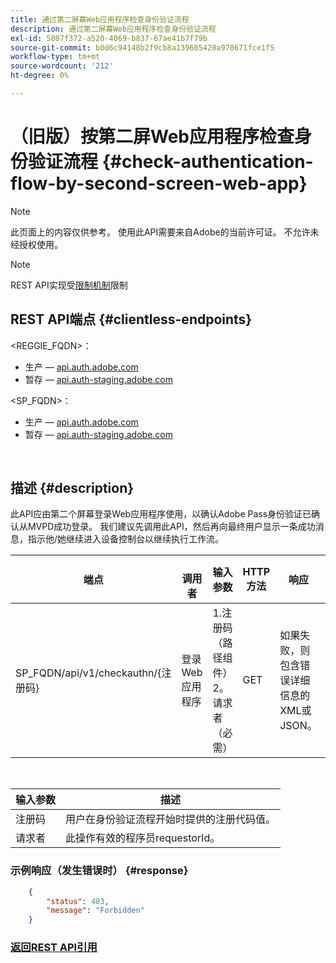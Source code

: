 ```yaml
---
title: 通过第二屏幕Web应用程序检查身份验证流程
description: 通过第二屏幕Web应用程序检查身份验证流程
exl-id: 5807f372-a520-4069-b837-67ae41b7f79b
source-git-commit: b0d6c94148b2f9cb8a139685420a970671fce1f5
workflow-type: tm+mt
source-wordcount: '212'
ht-degree: 0%

---
```


# （旧版）按第二屏Web应用程序检查身份验证流程 {#check-authentication-flow-by-second-screen-web-app}

>[!NOTE]
>
>此页面上的内容仅供参考。 使用此API需要来自Adobe的当前许可证。 不允许未经授权使用。

>[!NOTE]
>
> REST API实现受[限制机制](/help/authentication/integration-guide-programmers/throttling-mechanism.md)限制

## REST API端点 {#clientless-endpoints}

&lt;REGGIE_FQDN>：

* 生产 — [api.auth.adobe.com](http://api.auth.adobe.com/)
* 暂存 — [api.auth-staging.adobe.com](http://api.auth-staging.adobe.com/)

&lt;SP_FQDN>：

* 生产 — [api.auth.adobe.com](http://api.auth.adobe.com/)
* 暂存 — [api.auth-staging.adobe.com](http://api.auth-staging.adobe.com/)

</br>

## 描述 {#description}

此API应由第二个屏幕登录Web应用程序使用，以确认Adobe Pass身份验证已确认从MVPD成功登录。 我们建议先调用此API，然后再向最终用户显示一条成功消息，指示他/她继续进入设备控制台以继续执行工作流。


| 端点 | </br>调用者 | 输入   </br>参数 | HTTP </br>方法 | 响应 | HTTP </br>响应 |
| --- | --- | --- | --- | --- | --- |
| SP_FQDN/api/v1/checkauthn/{注册码} | 登录Web应用程序 | 1.注册码</br>    （路径组件）</br>2。  请求者</br>    （必需） | GET | 如果失败，则包含错误详细信息的XML或JSON。 | 200 — 成功   </br>403 — 禁止访问 |

</br>

| 输入参数 | 描述 |
| ----------------- | --------------------------------------------------------------------------------------------- |
| 注册码 | 用户在身份验证流程开始时提供的注册代码值。 |
| 请求者 | 此操作有效的程序员requestorId。 |


### 示例响应（发生错误时） {#response}

```JSON
    {
        "status": 403,
        "message": "Forbidden"
    }
```

### [返回REST API引用](/help/authentication/integration-guide-programmers/legacy/rest-api-v1/rest-api-reference.md)
